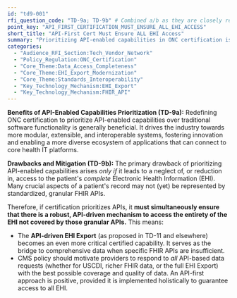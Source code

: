 ```yaml
---
id: "td9-001"
rfi_question_code: "TD-9a; TD-9b" # Combined a/b as they are closely related in the detailed principles.
point_key: "API_FIRST_CERTIFICATION_MUST_ENSURE_ALL_EHI_ACCESS"
short_title: "API-First Cert Must Ensure ALL EHI Access"
summary: "Prioritizing API-enabled capabilities in ONC certification is beneficial. However, this must not reduce patient access to their *complete* EHI. If direct APIs cannot (yet) represent all EHI aspects, then an API-driven mechanism to request, monitor, and retrieve the *full EHI Export* becomes an even more critical certified capability. The drawback of API-first is only if it leads to neglect of comprehensive EHI access."
categories:
  - "Audience_RFI_Section:Tech_Vendor_Network"
  - "Policy_Regulation:ONC_Certification"
  - "Core_Theme:Data_Access_Completeness"
  - "Core_Theme:EHI_Export_Modernization"
  - "Core_Theme:Standards_Interoperability"
  - "Key_Technology_Mechanism:EHI_Export"
  - "Key_Technology_Mechanism:FHIR_API"
---
```

**Benefits of API-Enabled Capabilities Prioritization (TD-9a):** Redefining ONC certification to prioritize API-enabled capabilities over traditional software functionality is generally beneficial. It drives the industry towards more modular, extensible, and interoperable systems, fostering innovation and enabling a more diverse ecosystem of applications that can connect to core health IT platforms.

**Drawbacks and Mitigation (TD-9b):** The primary drawback of prioritizing API-enabled capabilities arises *only if* it leads to a neglect of, or reduction in, access to the patient's *complete* Electronic Health Information (EHI). Many crucial aspects of a patient's record may not (yet) be represented by standardized, granular FHIR APIs.

Therefore, if certification prioritizes APIs, it **must simultaneously ensure that there is a robust, API-driven mechanism to access the entirety of the EHI not covered by those granular APIs.** This means:
*   The **API-driven EHI Export** (as proposed in TD-11 and elsewhere) becomes an even more critical certified capability. It serves as the bridge to comprehensive data when specific FHIR APIs are insufficient.
*   CMS policy should motivate providers to respond to *all* API-based data requests (whether for USCDI, richer FHIR data, or the full EHI Export) with the best possible coverage and quality of data.
An API-first approach is positive, provided it is implemented holistically to guarantee access to all EHI.
